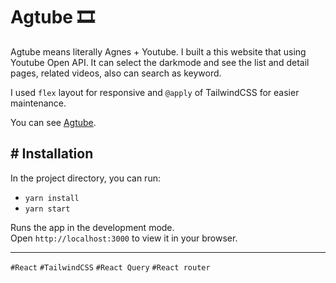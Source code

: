 # Agtube 🎞

Agtube means literally Agnes + Youtube.
I built a this website that using Youtube Open API.
It can select the darkmode and see the list and detail pages, related videos, also can search as keyword.

I used `flex` layout for responsive and `@apply` of TailwindCSS for easier maintenance.

You can see [Agtube](https://agtube.netlify.app/).

## # Installation

In the project directory, you can run:

- `yarn install`
- `yarn start`

Runs the app in the development mode.\
Open `http://localhost:3000` to view it in your browser.

---

`#React` `#TailwindCSS` `#React Query` `#React router`
